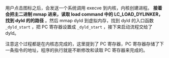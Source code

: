 用户点击图标之后，会发送一个系统调用 execve 到内核，内核创建进程。 **接着会把主二进制 mmap 进来，读取 load command 中的 LC_LOAD_DYLINKER，找到 dyld 的的路径** 。然后 mmap dyld 到虚拟内存，找到 dyld 的入口函数 `_dyld_start` ，把 PC 寄存器设置成 `_dyld_start` ，接下来启动流程交给了 dyld。

注意这个过程都是在内核态完成的，这里提到了 PC 寄存器，PC 寄存器存储了下一条指令的地址，程序的执行就是不断修改和读取 PC 寄存器来完成的。